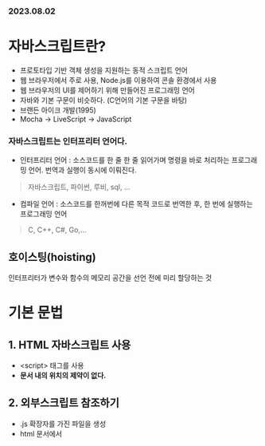 ### 2023.08.02
# 자바스크립트란?
- 프로토타입 기반 객체 생성을 지원하는 동적 스크립트 언어
- 웹 브라우저에서 주로 사용, Node.js를 이용하여 콘솔 환경에서 사용
- 웹 브라우저의 UI를 제어하기 위해 만들어진 프로그래밍 언어
- 자바와 기본 구문이 비슷하다. (C언어의 기본 구문을 바탕)
- 브랜든 아이크 개발(1995)
- Mocha -> LiveScript -> JavaScript

### 자바스크립트는 인터프리터 언어다.
- 인터프리터 언어 : 소스코드를 한 줄 한 줄 읽어가며 명령을 바로 처리하는 프로그래밍 언어. 번역과 실행이 동시에 이뤄진다.
> 자바스크립트, 파이썬, 루비, sql, ...
- 컴파일 언어 : 소스코드를 한꺼번에 다른 목적 코드로 번역한 후, 한 번에 실행하는 프로그래밍 언어
> C, C++, C#, Go,...

## 호이스팅(hoisting)
인터프리터가 변수와 함수의 메모리 공간을 선언 전에 미리 할당하는 것

# 기본 문법
## 1. HTML 자바스크립트 사용
- \<script></script> 태그를 사용
- **문서 내의 위치의 제약이 없다.**

## 2. 외부스크립트 참조하기
- .js 확장자를 가진 파일을 생성
- html 문서에서 <script src="외부파일의 위치">\</scropt>

## 3. 주석(Comment)
- // 한 줄 주석
- /**/ 여러 줄 주석

## 🌟4. 변수(Variable)
- 자바스크립트의 변수 타입은 가리키는 값에 대한 타입을 나타낸다.
- var, let, const 키워드를 이용해서 변수를 선언
- var를 이용한 변수의 선언일 경우 중복 선언이 가능
- undefined 는 변수에 아무 값도 없어서 타입을 알 수 없는 경우를 말한다.
- 동적 타입 : 대입되는 값에 따라서 용도가 변경되는 방식
- 문자, $, _로 시작, 대소문자 구분, 예약어 사용 x

### var
- 재 선언 가능, 재 할당 가능
- ES6 이전에 변수 선언 시 사용
- **호이스팅(Hoisting) 특성이 있다.**
- 함수 스코프

### let
- 재 선언 불가, 재 할당 가능
- 블록 스코프

## const
- 재 선언 불가, 재 할당 불가
- 블록 스코프
- 대문자 SNAKE_CASE 사용
- 선언 시 값을 할당해야 함
- 상수로 사용

## ⭐undefined
- 변수에 값이 대입되지 않은 상태

## 함수 스코프 vs 블록 스코프
### 스코프(scope)
> 변수에 접근할 수 있는 범위. 함수가 선언되면 생성.
### 컨텍스트(context)
> 함수가 속해있는 객체가 무엇인지 의미.
### 함수 스코프
- 새로운 함수가 생성될 때마다 새로운 스코프 발생
- 자바스크립트는 기본적으로 함수 스코프를 따르는 언어
- ex) var
### 블록 스코프
- 블록{}이 생성될 때마다 새로운 스코프 발생
- ex) let, const

참고 : https://velog.io/@fromzoo/%ED%95%A8%EC%88%98%EC%8A%A4%EC%BD%94%ED%94%84-vs-%EB%B8%94%EB%A1%9D%EC%8A%A4%EC%BD%94%ED%94%84

# 데이터 타입 (Data Type)
### 기본 데이터 타입 (Primitive Type)
> String, Number, Boolean, null, undefined
- null: 값을 일부러 비울 때
- undefined: 선언만 하고 할당하지 않았을 때
### 객체 타입 (Reference Type)
> Object - function, array 등
- 주소 저장
### Symbol(esb 추가)
변경 불가능한 기본타입
- 유일무이한 값

# typeof - 변수의 자료형 검사
- typeof 데이터
- typeif (데이터)
- typeof 의 결과는 문자열 반환
- null의 데이터 타입은 null이 아닌 object(설계 실수)
- function 은 기능을 가진 객체

```javascript
let num1 = 10; 
let num2 = 10.2;
let msg = "hi";
let bool = true; 
let nullVal = null; 
let unVal; 
let obj = {}; 
let obj2 = new Object(); 
let symbol = Symbol();

// 데이터 타입의 확인에는 typeof 연산자 사용
console.log(typeof num1); // numer
console.log(typeof num2); // numer
console.log(typeof msg); // string
console.log(typeof bool); boolean
console.log(typeof nullVal); // null -> object 
console.log(typeof unVal); // undefined -> undefined 
console.log(typeof obj); // object
console.log(typeof obj2); // object
console.log(typeof symbol); // symbol
```

# 동적 데이터 타입 - 다양한 값의 대입이 가능
```javascript
var val = 10;
console.log(val, typeof(val)); // 10 'number'
val = "hello";
console.log(val, typeof(val)); // hello string
val = true;
console.log(val, typeof(val)); // true 'boolean'
```

# 숫자형(Number)
- 정수와 실수로 나누어 구분하지 않음>(부동소수점 형식)
- 일반적인 숫자 외 특수 숫자 포함(Infinity, Nan...)
- e를 활용하여 거듭제곱 표현 가능
```javascript
let x = 0.3 - 0.2;
let y = 0.2 - 0.1;
console.log(x == y); // false
console.log(x); // 0.09999999999999998
console.log(y); // 0.1
```
# 문자열(String)
- ""로 감싼다.
- ''로 감싼다.
- ``(backtick)으로 감싼다. -> Template Literal(ES6)
> 여러 줄 입력이 가능 - 공백, 줄 넘김 유지  
> 문자열 내 ${변수명}을 이용하여 변수와 문자열을 결합
- UTF-16 방식
```javascript
let name = "홍길동";
let age = 33;

let msg1 = "이름은 "+name+ ", 나이는 " +age+ " 입니다.";
let msg2 = `이름은 ${name}, 나이는 ${age} 입니다.`;
console.log(msg1);
console.log(msg2);
```
```
이름은 홍길동, 나이는 33 입니다.
이름은 홍길동, 나이는 33 입니다.
```
# 문자열(String) 연산
- 문자열과 숫자 타입의 + 연산 -> 문자열
- 문자열과 숫자 타입의 + 연산 -> 숫자
```javascript
// 문자열 취급
console.log(1 + "20"); // 120
console.log("1" + "20"); // 120
console.log("1" + 20); // 120
// 숫자 취급
console.log("100" - 8); // 92
console.log("100" * 8); // 800
```
# 자바스크립트 false
- false로 인식 : null, undefined, 0, ''(빈문자열), Nan
- true로 인식 : 그 외 나머지
```javascript
console.log(!!0); // false
console.log(!!""); // false
console.log(!!null); // false
console.log(!!undefined); // false
console.log(!!NaN); // false
console.log(!!"0"); // 비어있지 않은 문자열 true
console.log(!!Number("0")); // false
console.log(Boolean()); // false

let id;
console.log(id);
if (id) {
  console.log("id 값이 있는 경우.");
} else {
  console.log("id 값이 없는 경우");
}
```
# 연산자(Operator)
**(거듭제곱) 제외하면 자바와 동일

# 🌟일치 연산자
- 값과 타입이 일치하는지 체크
- ===, !==
```javascript
var i = 100;
var j = "100";

console.log(

```
# 제어문(Java와 유사)
- 조건문(Condition)
> - if
> - switch
- 반복문(Loop)
> - for
> - while
> - do-while

# 배열(Array)
- 배열의 생성 : [] 또는 Array() 활용
- 배열의 크기는 동적으로 변경된다.
- 크기가 지정되어 있지 않은 경우에도 데이터의 입력 가능
- 배열의 길이는 가장 큰 인덱스 + 1한 값이다.
- 배열은 여러가지의 데이터 타입을 하나의 배열에 입력할 수 있다.
- push 함수를 이용하여 데이터 추가 가능
```javascript
var arr1 = []
var arr2 = new Array();

arr1[0] = 10;
arr2[2] = 30;
console.log(arr1[0], arr1[1], arr1[2]); // 10 undefined 30
console.log(arr1.length); // 3

arr1[3] = "문자열";
arr1[4] = {};
arr1[5] = [1,2,3];
arr1[6] = true;
arr1.push("추가");
```

# 객체(Object)
- 객체는 문자열로 이름을 붙인 값들의 집합체이다 (Key : Value)
- 객체에 저장하는 값을 프로퍼티(Property)라고 한다.
- 객체는 prototype이라는 특별한 프로퍼티를 가지고 있다.

## 객체(Object) 만들기
- 객체 리터럴 이용 : {}
- Object 생성자 이용 : new Object()
- 생성자 함수 이용
```javascript
let member1 = {}
let member2 = new Object();
function Member(){}
let member3 = new Member()
```

## 객체(Object) 생성 시 프로퍼티 추가
```javascript
let member1 = {id: "shy", email: "ssafy@a.com"}
function Member(id, email) {
  this.id = id;
  this.email = email;
}
let member2 = new Member("shy", "ssafy@a.com");
```
## 객체(Object) 프로퍼티
- .(dot) 또는 []를 아용하여 프로퍼티의 조회 및 변경을 처리한다.
```javascript
let student = {
  name: "김싸피",
  age: 20,
  hobby: ["공부", "숙면"],
  "favorite singer":"아이유",
};

console.log(student.name);
console.log(student[age]); // 에러
console.log(student.hobby);
console.log(student["favorite singer"]);
```
```javascript
var member = {};
member ["id"] = "ssafy";
member.name = "싸피";
```
## 객체(Object) 프로퍼티 - 추가 / 수정 / 삭제
- 추가
```javascript
var member = {"id":"hong","email":"hong@a.com"};

// 동적인 프로퍼티 추가
member.name = "홍길동";
console.log(member);
```
- 수정
```javascript
let member = {id: "shy", email: "ssafy@a.com"}
member["id"] = "ssafy";
member.email = "ssafy@ssafy.com";
```
- 삭제
```javascript
let member = {id: "shy", email: "ssafy@a.com"};
delete member.id;
console.log(member);
```
## 객체 변수에는 주소가 저장되어 공유 가능
```javascript
let member1 = {id: "hong", email: "hong@a.com"}
let member2 = member1;
member2.id = "kang";

console.log(member1.id); // kang
console.log(member2.id); // kang
```
# 🌟함수안에서의 this는 함수를 호출한 객체
```javascript
var m1 = {name: "홍길동"};
var m2 = {name: "배수지"};
function msg() {
  console.log(this);
  console.log(this.name + "님이 입장함");
}
m1.msg = msg;
m2.msg = msg;
m1.msg();
m2.msg();
```
# 함수 특징
- 자바스크립트에서 함수는 객체 타입으로 값처럼 사용이 가능하다.
- 함수를 변수에 대입하거나 매개변수로 넘길 수 있다.
- 배열의 요소에 넣거나 객체의 프로퍼티로 설정이 가능하다.
- 매개변수의 개수가 일치하지 않아도 호출이 가능하다.
- JavaScript의 함수는 일급 객체(First-class citizen)에 해당
> - 변수에 할당 가능
> - 함수의 매개변수로 전달 가능
> - 함수의 반환 값으로 사용가능
## 함수 만들기
- 함수 선언식 function함수명() {함수 내용}
- 함수 표현식 let 함수명 = function() {함수 내용}
## 함수 선언식(function declaration)
- 함수의 이름과 함께 정의하는 방식
- 함수의 이름
- 매개 변수
- 내용
- ⭐호이스팅 됨 (아까 var도 호이스팅 되었음)
## 함수 표현식(function expression)
- 익명함수로 정의가능
- 매개 변수
- 내용
- 호이스팅 안됨

## 선언식 vs 표현식
- 선언식 함수는 호이스팅의 영향을 받아 함수 선언 이전에 호출이 가능하다.
- 표현식 함수는 선언 이전에 호출이 불가능하다.
```javascript
// 선언식 : 호출 가능
func();
function func() {
  console.log('선언식');
}
```
```javascript
// 표현식 : 호출 불가능
func();
let funct = function() {
  console.log('표현식');
};
```
## 함수의 리턴
- 함수의 실행 결과로 함수를 반환할 수 있다.
- 함수가 특별한 값을 리턴하지 않은 경우 undefined가 반환된다.
```javascript
function func() {
  return function (num1, num2) {
    return num1 + num2;
  };
}

function func2() {}

console.log(func()(100, 200)); // 300
console.log(func2()); // undefined
console.log(func()(100)); // NaN
```
## 함수의 호출
- 정의된 함수를 호출 시 함수를 값으로 넘길 수 있다.
```javascript
function func(callFn) {
  callFn('hello');
}
function fn(msg) {
  console.log(msg);
}
```
```javascript
func(fn); // hello 출력
```
## 함수 매개변수
- 함수는 호출 시 매개변수의 영향을 받지 않는다.
- arguments라는 함수 내부의 프로퍼티를 이용하여 매개변수의 처리가 가능하다.
- **자바스크립트의 함수는 오버로딩 개념을 지원하지 않는다.**
- 기본 인자(default arguments)를 사용할 수 있다.
```javascript
// 1
function fn1(num) {
  console.log("fn1", num)
}
```
```javascript
fn1(); // undefined
fn1(100); // 100
fn1(100, 100); // 두개의 arguments 중 앞에 하나만 처리 
```

```javascript
// 2
function fn() {
  console.log(arguments.length);
  for (let i = 0; i < arguments.length; i++) {
    console.log(arguments[i]);
  }
}
```
```javascript
// 출력 결과
fn(1);
1
1
fn(1, 10, 100);
3
1
10
100
```
```javascript
// 3
function fn() {
  console.log(1);
}
function fn() {
  console.log(2);
}
function fn(num) {
  console.log(num);
}
```
```javascript
fn(); // undefined, 오버로딩 지원 x
fn(1); //1
```

# JavaScript 공부 사이트
https://www.w3schools.com/  
https://ko.javascript.info/

# 좋은 JavaScript 가이드  
https://github.com/tipjs/javascript-style-guide  
https://www.freecodecamp.org/news/google-publishes-a-javascript-style-guide-here-are-some-key-lessons-1810b8ad050b/
